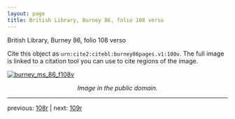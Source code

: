 ```yaml
---
layout: page
title: British Library, Burney 86, folio 108 verso
---
```


British Library, Burney 86, folio 108 verso

Cite this object as `urn:cite2:citebl:burney86pages.v1:108v`.  The full image is linked to a citation tool you can use to cite regions of the image.

[![burney_ms_86_f108v](http://www.homermultitext.org/iipsrv?IIIF=/project/homer/pyramidal/deepzoom/citebl/burney86imgs/v1/burney_ms_86_f108v.tif/full/800,/0/default.jpg)](http://www.homermultitext.org/ict2/?urn=urn:cite2:citebl:burney86imgs.v1:burney_ms_86_f108v) 

<p style="text-align: center; font-style: italic;">Image in the public domain.</p>

---

previous: [108r](../108r/) | next: [109r](../109r/)